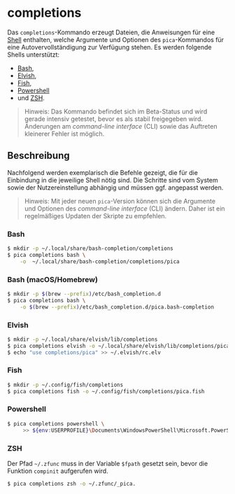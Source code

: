 # completions

Das `completions`-Kommando erzeugt Dateien, die Anweisungen für eine
[Shell](https://de.wikipedia.org/wiki/Shell_(Betriebssystem)) enthalten, welche Argumente
und Optionen des `pica`-Kommandos für eine Autovervollständigung zur Verfügung stehen. Es
werden folgende Shells unterstützt:

- [Bash](https://www.gnu.org/software/bash/),
- [Elvish](https://github.com/elves/elvish),
- [Fish](https://fishshell.com/),
- [Powershell](https://docs.microsoft.com/en-us/powershell/)
- und [ZSH](https://zsh.sourceforge.io/).

> Hinweis: Das Kommando befindet sich im Beta-Status und wird gerade intensiv getestet, bevor
> es als stabil freigegeben wird. Änderungen am _command-line interface_ (CLI) sowie das
> Auftreten kleinerer Fehler ist möglich.

## Beschreibung

Nachfolgend werden exemplarisch die Befehle gezeigt, die für die Einbindung in die jeweilige
Shell nötig sind. Die Schritte sind vom System sowie der Nutzereinstellung abhängig und müssen
ggf. angepasst werden.

> Hinweis: Mit jeder neuen `pica`-Version können sich die Argumente und Optionen des
> _command-line interface_ (CLI) ändern. Daher ist ein regelmäßiges Updaten der Skripte
> zu empfehlen.

### Bash

```bash
$ mkdir -p ~/.local/share/bash-completion/completions
$ pica completions bash \
    -o  ~/.local/share/bash-completion/completions/pica
```
### Bash (macOS/Homebrew)

```bash
$ mkdir -p $(brew --prefix)/etc/bash_completion.d
$ pica completions bash \
    -o $(brew --prefix)/etc/bash_completion.d/pica.bash-completion
```

### Elvish

```bash
$ mkdir -p ~/.local/share/elvish/lib/completions
$ pica completions elvish -o ~/.local/share/elvish/lib/completions/pica.elv
$ echo "use completions/pica" >> ~/.elvish/rc.elv
```

### Fish

```bash
$ mkdir -p ~/.config/fish/completions
$ pica completions fish -o ~/.config/fish/completions/pica.fish
```


### Powershell

```bash
$ pica completions powershell \
     >> ${env:USERPROFILE}\Documents\WindowsPowerShell\Microsoft.PowerShell_profile.ps1
```

### ZSH

Der Pfad `~/.zfunc` muss in der Variable `$fpath` gesetzt sein, bevor die Funktion
`compinit` aufgerufen wird.

```bash
$ pica completions zsh -o ~/.zfunc/_pica.
```
